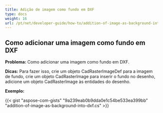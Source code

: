 ```yaml
---
title: Adição de imagem como fundo em DXF
type: docs
weight: 16
url: /pt/net/developer-guide/how-to/addition-of-image-as-background-into-dxf/
---
```


## **Como adicionar uma imagem como fundo em DXF**

**Problema:** Como adicionar uma imagem como fundo em DXF.

**Dicas:** Para fazer isso, crie um objeto CadRasterImageDef para a imagem de fundo, crie um objeto CadRasterImage para inserir o fundo no desenho, adicione um objeto CadRasterImage às entidades do desenho.

**Exemplo:**

{{< gist "aspose-com-gists" "9a239eab0b9dda0e1c54be533ea399bb" "addition-of-image-as-background-into-dxf.cs" >}}
